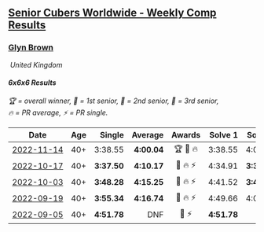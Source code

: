 <style>table {white-space: nowrap;}</style>
<link rel="stylesheet" type="text/css" href="/scw-comp/css/flags.css" />

## [Senior Cubers Worldwide - Weekly Comp Results](/scw-comp/results/)
### [Glyn Brown](README.md)

<i class="flag flag-GB" />&nbsp;United Kingdom

#### 6x6x6 Results

<span style="white-space: nowrap;">🏆 = overall winner</span>, <span style="white-space: nowrap;">🥇 = 1st senior</span>, <span style="white-space: nowrap;">🥈 = 2nd senior</span>, <span style="white-space: nowrap;">🥉 = 3rd senior</span>, <span style="white-space: nowrap;">🔥 = PR average</span>, <span style="white-space: nowrap;">⚡ = PR single</span>.

| Date | Age | Single | Average | Awards | Solve 1 | Solve 2 | Solve 3 | Video |
| :--: | :--: | --: | --: | :--: | --: | --: | --: | :-- |
| [2022-11-14](../../results/2022-11-14/666.md) | 40+ | 3:38.55 | **4:00.04** | 🏆 🥇 🔥 | 3:38.55 | 4:08.25 | 4:13.31 | [Desktop](https://www.facebook.com/events/823524585526773/permalink/833131727899392) / [Mobile](https://m.facebook.com/events/823524585526773?view=permalink&id=833131727899392) |
| [2022-10-17](../../results/2022-10-17/666.md) | 40+ | **3:37.50** | **4:10.17** | 🥈 🔥 ⚡ | 4:34.91 | **3:37.50** | 4:18.11 | [Desktop](https://www.facebook.com/events/5873184052742514/permalink/5898758440185075) / [Mobile](https://m.facebook.com/events/5873184052742514?view=permalink&id=5898758440185075) |
| [2022-10-03](../../results/2022-10-03/666.md) | 40+ | **3:48.28** | **4:15.25** | 🥈 🔥 ⚡ | 4:41.52 | **3:48.28** | 4:15.96 | [Desktop](https://www.facebook.com/events/815539682815599/permalink/821863458849888) / [Mobile](https://m.facebook.com/events/815539682815599?view=permalink&id=821863458849888) |
| [2022-09-19](../../results/2022-09-19/666.md) | 40+ | **3:55.34** | **4:16.74** | 🥇 🔥 ⚡ | 4:49.66 | 4:05.23 | **3:55.34** | [Desktop](https://www.facebook.com/events/450657513693488/permalink/456958953063344) / [Mobile](https://m.facebook.com/events/450657513693488?view=permalink&id=456958953063344) |
| [2022-09-05](../../results/2022-09-05/666.md) | 40+ | **4:51.78** | DNF | 🥈 ⚡ | **4:51.78** | DNF | DNF | [Desktop](https://www.facebook.com/events/448393960648054/permalink/454511063369677) / [Mobile](https://m.facebook.com/events/448393960648054?view=permalink&id=454511063369677) |


<!-- Global site tag (gtag.js) - Google Analytics -->
<script async src="https://www.googletagmanager.com/gtag/js?id=UA-86348435-3"></script>
<script>window.dataLayer = window.dataLayer || []; function gtag() {dataLayer.push(arguments);} gtag('js', new Date()); gtag('config', 'UA-86348435-3');</script>
